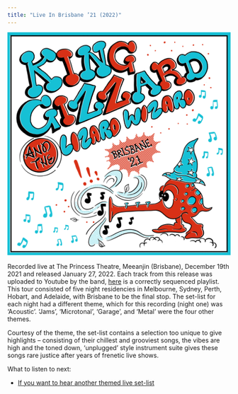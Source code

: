 ```yaml
---
title: "Live In Brisbane ’21 (2022)"
---
```


![album cover for Live In Brisbane 2021](./cover.png)

Recorded live at The Princess Theatre, Meeanjin (Brisbane), December 19th 2021 and released January 27, 2022. Each track from this release was uploaded to Youtube by the band, [here](https://www.youtube.com/playlist?list=PLjcIIEsozEvCSBYMVnGZsEbm31JfsKc2r) is a correctly sequenced playlist. This tour consisted of five night residencies in Melbourne, Sydney, Perth, Hobart, and Adelaide, with Brisbane to be the final stop. The set-list for each night had a different theme, which for this recording (night one) was ‘Acoustic’. ‘Jams’, ‘Microtonal’, ‘Garage’, and ‘Metal’ were the four other themes.

Courtesy of the theme, the set-list contains a selection too unique to give highlights – consisting of their chillest and grooviest songs, the vibes are high and the toned down, ‘unplugged’ style instrument suite gives these songs rare justice after years of frenetic live shows.

What to listen to next:

*   [If you want to hear another themed live set-list](../live-in-melbourne-2019)

